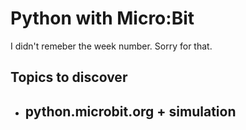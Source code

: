 # Python with Micro:Bit
I didn't remeber the week number. Sorry for that.

## Topics to discover
- python.microbit.org + simulation
    - 